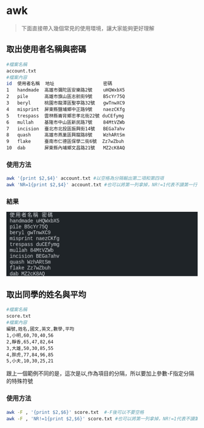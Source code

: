# awk #

>下面直接帶入幾個常見的使用環境，讓大家能夠更好理解

## 取出使用者名稱與密碼 ##

```bash
#檔案名稱
account.txt 
#檔案內容
id  使用者名稱  地址                  密碼 
1   handmade  高雄市彌陀區安樂路2號    uHQWxbX5
2   pile      高雄市旗山區志航街9號    B5cYr75Q
3   beryl     桃園市龍潭區聖亭路32號   gwTnwXC9
4   misprint  屏東縣鹽埔鄉中正路9號    naezCKfg
5   trespass  雲林縣崙背鄉忠孝北街22號 duCEfymg
6   mullah    基隆市中山區新民路7號    84MtVZWb
7   incision  臺北市北投區振興街14號   BEGa7ahv
8   quash     高雄市燕巢區興龍路8號    WzhARtSm
9   flake     臺南市仁德區保學二街6號  Zz7wZbuh
10  dab       屏東縣內埔鄉文昌路21號   MZ2cK8AQ
```

### 使用方法 ##

```bash
awk '{print $2,$4}' account.txt #以空格為分隔輸出第二項和第四項
awk 'NR=1{print $2,$4}' account.txt #也可以將第一列拿掉，NR!=1代表不讀第一行，同樣作法可用於其他行
```

### 結果 ###

![](awk1.png)

## 取出同學的姓名與平均 ##

```bash
#檔案名稱
score.txt
#檔案內容
編號,姓名,國文,英文,數學,平均
1,小明,60,70,40,56
2,靜香,65,47,82,64
3,大雄,50,30,85,55
4,胖虎,77,84,96,85
5,小夫,10,30,25,21
```

跟上一個範例不同的是，這次是以,作為項目的分隔，所以要加上參數-F指定分隔的特殊符號


### 使用方法 ###

```bash
awk -F , '{print $2,$6}' score.txt  #-F後可以不要空格
awk -F , 'NR!=1{print $2,$6}' score.txt #也可以將第一列拿掉，NR!=1代表不讀第一行，同樣作法可用於其他行
```
